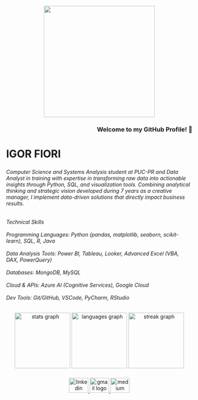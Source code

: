 <br clear="both">

<div align="center">
  <img height="300" src="https://user-images.githubusercontent.com/58959408/232639433-cb0aea21-66f0-4508-a771-85e2089c5a87.gif"  />
</div>

###

<h3 align="right">Welcome to my GitHub Profile! 👋</h3>

###

<h1 align="left">IGOR FIORI</h1>

###

<h6 align="left">Computer Science and Systems Analysis student at PUC-PR and Data Analyst in training with expertise in transforming raw data into actionable insights through Python, SQL, and visualization tools. Combining analytical thinking and strategic vision developed during 7 years as a creative manager, I implement data-driven solutions that directly impact business results.</h6>

###

<h6 align="left">Technical Skills<br><br>Programming Languages: Python (pandas, matplotlib, seaborn, scikit-learn), SQL, R, Java  <br><br>Data Analysis Tools: Power BI, Tableau, Looker, Advanced Excel (VBA, DAX, PowerQuery)  <br><br>Databases: MongoDB, MySQL  <br><br>Cloud & APIs: Azure AI (Cognitive Services), Google Cloud  <br><br>Dev Tools: Git/GitHub, VSCode, PyCharm, RStudio</h6>

###

<div align="center">
  <img src="https://github-readme-stats.vercel.app/api?username=igorfiori&hide_title=false&hide_rank=false&show_icons=true&include_all_commits=true&count_private=true&disable_animations=false&theme=dark&locale=en&hide_border=false&order=1" height="150" alt="stats graph"  />
  <img src="https://github-readme-stats.vercel.app/api/top-langs?username=igorfiori&locale=en&hide_title=false&layout=compact&card_width=320&langs_count=3&theme=dark&hide_border=false&order=2" height="150" alt="languages graph"  />
  <img src="https://streak-stats.demolab.com?user=igorfiori&locale=en&mode=daily&theme=dark&hide_border=false&border_radius=5&date_format=j%20M%5B%20Y%5D&order=3" height="150" alt="streak graph"  />
</div>

###

<div align="center">
  <a href="https://www.linkedin.com/in/igor-fiori-779589251/" target="_blank">
    <img src="https://raw.githubusercontent.com/maurodesouza/profile-readme-generator/master/src/assets/icons/social/linkedin/default.svg" width="52" height="40" alt="linkedin logo"  />
  </a>
  <a href="fioriqf@gmail.com" target="_blank">
    <img src="https://raw.githubusercontent.com/maurodesouza/profile-readme-generator/master/src/assets/icons/social/gmail/default.svg" width="52" height="40" alt="gmail logo"  />
  </a>
  <a href="https://medium.com/@fioriqf" target="_blank">
    <img src="https://raw.githubusercontent.com/maurodesouza/profile-readme-generator/master/src/assets/icons/social/medium/default.svg" width="52" height="40" alt="medium logo"  />
  </a>
</div>

###
